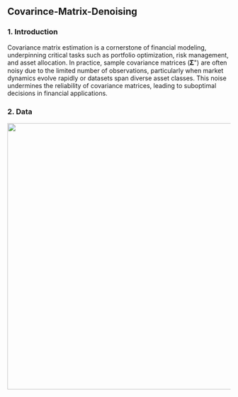 ## Covarince-Matrix-Denoising

### 1. Introduction

Covariance matrix estimation is a cornerstone of financial modeling, underpinning critical tasks such as portfolio optimization, risk management, and asset allocation. In practice, sample covariance matrices (𝚺") are often noisy due to the limited number of observations, particularly when market dynamics evolve rapidly or datasets span diverse asset classes. This noise undermines the reliability of covariance matrices, leading to suboptimal decisions in financial applications.
   
### 2. Data
<img src="https://github.com/user-attachments/assets/c5448791-d611-451a-a17e-6d677345beb1" style="width:600px;">

